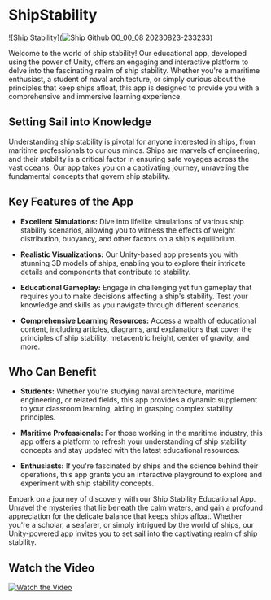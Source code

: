 # ShipStability

![Ship Stability](![Ship Github 00_00_08 20230823-233233](https://github.com/blight15a/ShipStability/assets/125852184/7131cc1f-9cfe-481c-b5f2-058383a9c41a))

Welcome to the world of ship stability! Our educational app, developed using the power of Unity, offers an engaging and interactive platform to delve into the fascinating realm of ship stability. Whether you're a maritime enthusiast, a student of naval architecture, or simply curious about the principles that keep ships afloat, this app is designed to provide you with a comprehensive and immersive learning experience.

## Setting Sail into Knowledge

Understanding ship stability is pivotal for anyone interested in ships, from maritime professionals to curious minds. Ships are marvels of engineering, and their stability is a critical factor in ensuring safe voyages across the vast oceans. Our app takes you on a captivating journey, unraveling the fundamental concepts that govern ship stability.

## Key Features of the App

- **Excellent Simulations:** Dive into lifelike simulations of various ship stability scenarios, allowing you to witness the effects of weight distribution, buoyancy, and other factors on a ship's equilibrium.
  
- **Realistic Visualizations:** Our Unity-based app presents you with stunning 3D models of ships, enabling you to explore their intricate details and components that contribute to stability.
  
- **Educational Gameplay:** Engage in challenging yet fun gameplay that requires you to make decisions affecting a ship's stability. Test your knowledge and skills as you navigate through different scenarios.
  
- **Comprehensive Learning Resources:** Access a wealth of educational content, including articles, diagrams, and explanations that cover the principles of ship stability, metacentric height, center of gravity, and more.

## Who Can Benefit

- **Students:** Whether you're studying naval architecture, maritime engineering, or related fields, this app provides a dynamic supplement to your classroom learning, aiding in grasping complex stability principles.
  
- **Maritime Professionals:** For those working in the maritime industry, this app offers a platform to refresh your understanding of ship stability concepts and stay updated with the latest educational resources.
  
- **Enthusiasts:** If you're fascinated by ships and the science behind their operations, this app grants you an interactive playground to explore and experiment with ship stability concepts.

Embark on a journey of discovery with our Ship Stability Educational App. Unravel the mysteries that lie beneath the calm waters, and gain a profound appreciation for the delicate balance that keeps ships afloat. Whether you're a scholar, a seafarer, or simply intrigued by the world of ships, our Unity-powered app invites you to set sail into the captivating realm of ship stability.

## Watch the Video

[![Watch the Video](link_to_video_thumbnail.jpg)](https://clipchamp.com/watch/bTYcmndWlbg)
